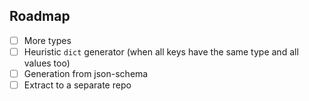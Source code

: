 ## Roadmap

- [ ] More types
- [ ] Heuristic `dict` generator (when all keys have the same type and all values too)
- [ ] Generation from json-schema
- [ ] Extract to a separate repo
